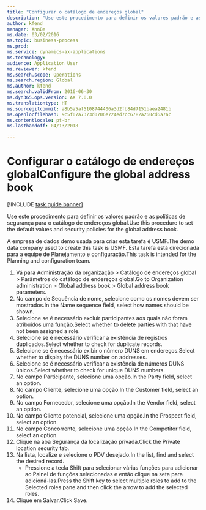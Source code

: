 ```yaml
--- 
title: "Configurar o catálogo de endereços global"
description: "Use este procedimento para definir os valores padrão e as políticas de segurança para o catálogo de endereços global."
author: kfend
manager: AnnBe
ms.date: 03/02/2016
ms.topic: business-process
ms.prod: 
ms.service: dynamics-ax-applications
ms.technology: 
audience: Application User
ms.reviewer: kfend
ms.search.scope: Operations
ms.search.region: Global
ms.author: kfend
ms.search.validFrom: 2016-06-30
ms.dyn365.ops.version: AX 7.0.0
ms.translationtype: HT
ms.sourcegitcommit: a8b5a5af5108744406a3d2fb84d7151baea2481b
ms.openlocfilehash: 9c5f07a7373d0706e724ed7cc6782a260cd6a7ac
ms.contentlocale: pt-br
ms.lasthandoff: 04/13/2018

---
```

# <a name="configure-the-global-address-book"></a><span data-ttu-id="368dc-103">Configurar o catálogo de endereços global</span><span class="sxs-lookup"><span data-stu-id="368dc-103">Configure the global address book</span></span>

[!INCLUDE [task guide banner](../../includes/task-guide-banner.md)]

<span data-ttu-id="368dc-104">Use este procedimento para definir os valores padrão e as políticas de segurança para o catálogo de endereços global.</span><span class="sxs-lookup"><span data-stu-id="368dc-104">Use this procedure to set the default values and security policies for the global address book.</span></span> 

<span data-ttu-id="368dc-105">A empresa de dados demo usada para criar esta tarefa é USMF.</span><span class="sxs-lookup"><span data-stu-id="368dc-105">The demo data company used to create this task is USMF.</span></span> <span data-ttu-id="368dc-106">Esta tarefa está direcionada para a equipe de Planejamento e configuração.</span><span class="sxs-lookup"><span data-stu-id="368dc-106">This task is intended for the Planning and configuration team.</span></span>

1. <span data-ttu-id="368dc-107">Vá para Administração da organização > Catálogo de endereços global > Parâmetros do catálogo de endereços global.</span><span class="sxs-lookup"><span data-stu-id="368dc-107">Go to Organization administration > Global address book > Global address book parameters.</span></span>
2. <span data-ttu-id="368dc-108">No campo de Sequência de nome, selecione como os nomes devem ser mostrados.</span><span class="sxs-lookup"><span data-stu-id="368dc-108">In the Name sequence field, select how names should be shown.</span></span>
3. <span data-ttu-id="368dc-109">Selecione se é necessário excluir participantes aos quais não foram atribuídos uma função.</span><span class="sxs-lookup"><span data-stu-id="368dc-109">Select whether to delete parties with that have not been assigned a role.</span></span>
4. <span data-ttu-id="368dc-110">Selecione se é necessário verificar a existência de registros duplicados.</span><span class="sxs-lookup"><span data-stu-id="368dc-110">Select whether to check for duplicate records.</span></span>
5. <span data-ttu-id="368dc-111">Selecione se é necessário exibir o número DUNS em endereços.</span><span class="sxs-lookup"><span data-stu-id="368dc-111">Select whether to display the DUNS number on addresses.</span></span>
6. <span data-ttu-id="368dc-112">Selecione se é necessário verificar a existência de números DUNS únicos.</span><span class="sxs-lookup"><span data-stu-id="368dc-112">Select whether to check for unique DUNS numbers.</span></span>
7. <span data-ttu-id="368dc-113">No campo Participante, selecione uma opção.</span><span class="sxs-lookup"><span data-stu-id="368dc-113">In the Party field, select an option.</span></span>
8. <span data-ttu-id="368dc-114">No campo Cliente, selecione uma opção.</span><span class="sxs-lookup"><span data-stu-id="368dc-114">In the Customer field, select an option.</span></span>
9. <span data-ttu-id="368dc-115">No campo Fornecedor, selecione uma opção.</span><span class="sxs-lookup"><span data-stu-id="368dc-115">In the Vendor field, select an option.</span></span>
10. <span data-ttu-id="368dc-116">No campo Cliente potencial, selecione uma opção.</span><span class="sxs-lookup"><span data-stu-id="368dc-116">In the Prospect field, select an option.</span></span>
11. <span data-ttu-id="368dc-117">No campo Concorrente, selecione uma opção.</span><span class="sxs-lookup"><span data-stu-id="368dc-117">In the Competitor field, select an option.</span></span>
12. <span data-ttu-id="368dc-118">Clique na aba Segurança da localização privada.</span><span class="sxs-lookup"><span data-stu-id="368dc-118">Click the Private location security tab.</span></span>
13. <span data-ttu-id="368dc-119">Na lista, localize e selecione o PDV desejado.</span><span class="sxs-lookup"><span data-stu-id="368dc-119">In the list, find and select the desired record.</span></span>
    * <span data-ttu-id="368dc-120">Pressione a tecla Shift para selecionar várias funções para adicionar ao Painel de funções selecionadas e então clique na seta para adicioná-las.</span><span class="sxs-lookup"><span data-stu-id="368dc-120">Press the Shift key to select multiple roles to add to the Selected roles pane and then click the arrow to add the selected roles.</span></span>  
14. <span data-ttu-id="368dc-121">Clique em Salvar.</span><span class="sxs-lookup"><span data-stu-id="368dc-121">Click Save.</span></span>



